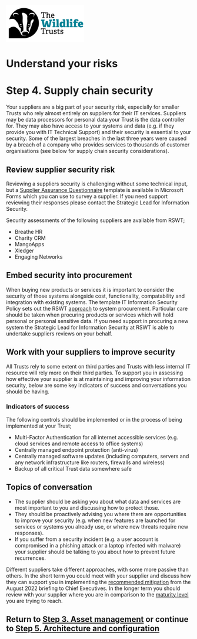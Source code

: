 <img src="/Levels/twt-logo.png" height="100">

# Understand your risks
# Step 4. Supply chain security

Your suppliers are a big part of your security risk, especially for smaller Trusts who rely almost entirely on suppliers for their IT services.  Suppliers may be data processors for personal data your Trust is the data controller for. They may also have access to your systems and data (e.g. if they provide you with IT Technical Support) and their security is essential to your security.  Some of the largest breaches in the last three years were caused by a breach of a company who provides services to thousands of customer organisations (see below for supply chain security considerations).

## Review supplier security risk 
Reviewing a suppliers security is challenging without some technical input, but a [Supplier Assurance Questionnaire](https://forms.office.com/Pages/ShareFormPage.aspx?id=FGSXBloaNEOsBOerQ0QtNvqeUsTWMVFAkfvUqkmlpUtUN1JMTkw2SURPT0pFRVIxOFpKN1BJODlDNC4u&sharetoken=7yG2wCqR84qa3WpTM5tY) template is available in Microsoft Forms which you can use to survey a supplier.  If you need support reviewing their responses please contact the Strategic Lead for Information Security.

Security assessments of the following suppliers are available from RSWT;
- Breathe HR
- Charity CRM
- MangoApps
- Xledger
- Engaging Networks

## Embed security into procurement
When buying new products or services it is important to consider the security of those systems alongside cost, functionality, compatability and integration with existing systems.  The template IT Information Security Policy sets out the RSWT [approach](/1-Understand-your-risks/it-information-security-policy.md#system-acquisition-and-development) to system procurement.  Particular care should be taken when procuring products or services which will hold personal or personal sensitive data.  If you need support in procuring a new system the Strategic Lead for Information Security at RSWT is able to undertake suppliers reviews on your behalf.

## Work with your suppliers to improve security
All Trusts rely to some extent on third parties and Trusts with less internal IT resource will rely more on their third parties. To support you in assessing how effective your supplier is at maintaining and improving your information security, below are some key indicators of success and conversations you should be having.

### Indicators of success
The following controls should be implemented or in the process of being implemented at your Trust;
- Multi-Factor Authentication for all internet accessible services (e.g. cloud services and remote access to office systems)
- Centrally managed endpoint protection (anti-virus)
- Centrally managed software updates (including computers, servers and any network infrastructure like routers, firewalls and wireless)
- Backup of all critical Trust data somewhere safe

## Topics of conversation
- The supplier should be asking you about what data and services are most important to you and discussing how to protect those.
- They should be proactively advising you where there are opportunities to improve your security (e.g. when new features are launched for services or systems you already use, or where new threats require new responses).
- If you suffer from a security incident (e.g. a user account is compromised in a phishing attack or a laptop infected with malware) your supplier should be talking to you about how to prevent future recurrences.

Different suppliers take different approaches, with some more passive than others.  In the short term you could meet with your supplier and discuss how they can support you in implementing the [recommended mitigation](/1-Understand-your-risks/awareness/cyber-threats-and-recommended-mitigations.md#recommended-mitigation) from the August 2022 briefing to Chief Executives.  In the longer term you should review with your supplier where you are in comparison to the [maturity level](https://github.com/rswt-rbartlett/cyber-security-framework#approach) you are trying to reach.

## Return to [Step 3. Asset management](./Step-03-Asset-Management.md) or continue to [Step 5. Architecture and configuration](/2-Implement-appropriate-mitigations/Step-05-Architecture-and-Configuration.md)